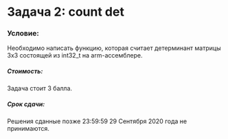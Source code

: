 # Задача 2: count det

### Условие:
Необходимо написать функцию, которая считает детерминант матрицы 3x3 состоящей из int32_t на arm-ассемблере.

##### Стоимость:
Задача стоит 3 балла.

##### Срок сдачи:
Решения сданные позже 23:59:59 29 Сентября 2020 года не принимаются.
